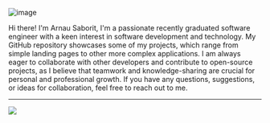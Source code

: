 ![image](https://wallpapers.com/images/hd/binary-coding-world-map-cquyw9oon8u55c4f.webp)

Hi there! I'm Arnau Saborit, I'm a passionate recently graduated software engineer with a keen interest in software development and technology.
My GitHub repository showcases some of my projects, which range from simple landing pages to other more complex applications. I am always eager to collaborate with other developers and contribute to open-source projects, as I believe that teamwork and knowledge-sharing are crucial for personal and professional growth.
If you have any questions, suggestions, or ideas for collaboration, feel free to reach out to me.

---

[![](https://visitcount.itsvg.in/api?id=arnausaboritcode&label=Profile%20Views&pretty=true)](https://visitcount.itsvg.in)
